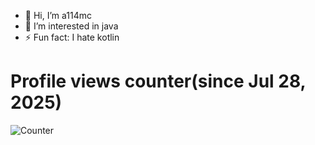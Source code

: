 - 👋 Hi, I’m a114mc
- 👀 I’m interested in java
- ⚡ Fun fact: I hate kotlin

<h1>Profile views counter(since Jul 28, 2025)</h1>

![Counter](https://komarev.com/ghpvc/?username=a114mc)
